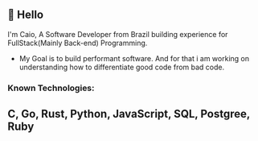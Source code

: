## 👋 Hello 
I'm Caio, A Software Developer from Brazil building experience for FullStack(Mainly Back-end) Programming.

- My Goal is to build performant software. And for that i am working on understanding how to differentiate
good code from bad code.

### Known Technologies:

## C, Go, Rust, Python, JavaScript, SQL, Postgree, Ruby

<!--
**Gomaozao/Gomaozao** is a ✨ _special_ ✨ repository because its `README.md` (this file) appears on your GitHub profile.

Here are some ideas to get you started:

- 🔭 I’m currently working on ...
- 🌱 I’m currently learning ...
- 👯 I’m looking to collaborate on ...
- 🤔 I’m looking for help with ...
- 💬 Ask me about ...
- 📫 How to reach me: ...
- 😄 Pronouns: ...
- ⚡ Fun fact: ...
-->
